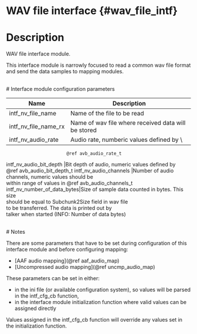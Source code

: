 WAV file interface {#wav_file_intf}
==================

# Description

WAV file interface module.

This interface module is narrowly focused to read a common wav file format
and send the data samples to mapping modules.

<br>
# Interface module configuration parameters

Name                      | Description
--------------------------|---------------------------
intf_nv_file_name         |Name of the file to be read
intf_nv_file_name_rx      |Name of wav file where received data will be stored
intf_nv_audio_rate        |Audio rate, numberic values defined by              \
                           @ref avb_audio_rate_t
intf_nv_audio_bit_depth   |Bit depth of audio, numeric values defined by       \
                           @ref avb_audio_bit_depth_t
intf_nv_audio_channels    |Number of audio channels, numeric values should be  \
                           within range of values in @ref avb_audio_channels_t
intf_nv_number_of_data_bytes|Size of sample data counted in bytes. This size   \
                             should be equal to Subchunk2Size field in wav file\
                             to be transferred. The data is printed out by     \
                             talker when started (INFO: Number of data bytes)

<br>
# Notes

There are some parameters that have to be set during configuration of this
interface module and before configuring mapping:
* [AAF audio mapping](@ref aaf_audio_map)
* [Uncompressed audio mapping](@ref uncmp_audio_map)

These parameters can be set in either:
* in the ini file (or available configuration system), so values will be parsed 
in the intf_cfg_cb function, 
* in the interface module initialization function where valid values can be 
assigned directly 

Values assigned in the intf_cfg_cb function will override any values set in the 
initialization function. 

